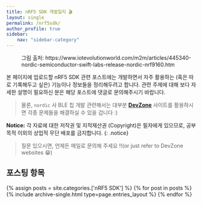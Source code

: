 ```yaml
---
title: nRF5 SDK 개발일지 🎬
layout: single
permalink: /nrf5sdk/
author_profile: true
sidebar:
    nav: "sidebar-category"
---
```


<figure style="width: 90%" class="align-center">
  <img src="{{ site.url }}{{ site.baseurl }}/assets/images/sdk-category.png" alt="">
  <figcaption>그림 출처: https://www.iotevolutionworld.com/m2m/articles/445340-nordic-semiconductor-swift-labs-release-nordic-nrf9160.htm</figcaption>
</figure>

본 페이지에 업로드할 nRF5 SDK 관련 포스트에는 개발하면서 자주 활용하는 (혹은 따로 기록해두고 싶은) 기능이나 정보들을 정리해두려고 합니다. 관련 주제에 대해 보다 자세한 설명이 필요하신 분은 해당 포스트에 댓글로 문의해주시기 바랍니다.

>물론, `nordic` 사 BLE 칩 개발 관련해서는 대부분 **[DevZone](https://devzone.nordicsemi.com/)** 사이트를 활용하시면 각종 문제들을 해결하실 수 있을 겁니다 :)

**Notice:** 각 자료에 대한 저작권 및 지적재산권 (Copyright)은 필자에게 있으므로, 공부 목적 이외의 상업적 무단 배포를 금지합니다.
{: .notice}

>질문 있으시면, 언제든 메일로 문의해 주세요 !!(or just refer to DevZone websites 😁)


## 포스팅 항목

{% assign posts = site.categories.['nRF5 SDK'] %}
{% for post in posts %} {% include archive-single.html type=page.entries_layout %} {% endfor %}

<!--

* [nRF5 SDK (1) - nRF52840 칩에서 2개의 UART 모듈 사용하기](https://enidanny.github.io/nrf5%20sdk/nrf5sdk-two-uart/)
* [nRF5 SDK (2) - nRF52 시리즈 제품별 특징](https://enidanny.github.io/nrf5%20sdk/nrf5sdk-nrf5series/)
* [nRF5 SDK (3) - nRF52 시리즈 (SDK 17.0.2) TWI (I2C) 모듈 제어](https://enidanny.github.io/nrf5%20sdk/nrf5sdk-twi-i2c/)
* [nRF5 SDK (4) - nRF52 시리즈 (SDK 17.0.2) Adv. 패킷 업데이트](https://enidanny.github.io/nrf5%20sdk/nrf5sdk-adv-data-packet/)
* [nRF5 SDK (5) - nRF52 시리즈 (SDK 17.0.2) MTU Throughput 예제](https://enidanny.github.io/nrf5%20sdk/nrf5sdk-mtu_throughput-example/)
* [nRF5 SDK (6) - nordic product 통합 개발환경: nRF Connect SDK](https://enidanny.github.io/nrf5%20sdk/nrf5sdk-nrfconnectsdk/)
* [nRF5 SDK (7) - 3.2 inch (ILI9341 SPI module) LCD 개발 <1>](https://enidanny.github.io/nrf5%20sdk/nrf5sdk-ili9341/)
* [nRF5 SDK (8) - 3.2 inch (ILI9341 SPI module) LCD 개발 <2>](https://enidanny.github.io/nrf5%20sdk/nrf5sdk-ili9341-2/)
* [nRF5 SDK (9) - nRF Command Line Tool 소개 및 설치방법](https://enidanny.github.io/nrf5%20sdk/nrf5sdk-nrfjprog/)
* [nRF5 SDK (10) - nrfjprog 명령어 활용예시](https://enidanny.github.io/nrf5%20sdk/nrf5sdk-nrfjprog-2/)
* [nRF5 SDK (11) - nrfjprog 명령을 이용한 메모리 참조](https://enidanny.github.io/nrf5%20sdk/nrf5sdk-nrfjprog-3/)
* [nRF5 SDK (12) - nRF Sniffer 셋팅 방법](https://enidanny.github.io/nrf5%20sdk/nrf5sdk-nrf-sniffer/)
* [nRF5 SDK (13) - ble_app_uart 예제를 이용한 Long Range 모드 테스트](https://enidanny.github.io/nrf5%20sdk/nrf5sdk-ble-app-uart-long-range/)
* [nRF5 SDK (14) - git 이용해서 nRF5 SDK 버전 관리하기](https://enidanny.github.io/nrf5%20sdk/nrf5sdk-git-version-control/)

## 포스팅 예정 항목

* <span style="color:#5F5F5F">nRF5 SDK (*) - 하나 이상의 SA-ADC 제어 시 누설전류 방지하기</span>
* <span style="color:#5F5F5F">nRF5 SDK (*) - NUS 어플리케이션 기반 Throughput 계산
--->